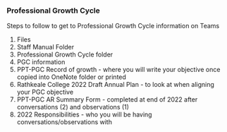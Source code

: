 

### Professional Growth Cycle

Steps to follow to get to Professional Growth Cycle information on Teams
1.  Files
2.  Staff Manual Folder
3.  Professional Growth Cycle folder
4.  PGC information
5.  PPT-PGC Record of growth - where you will write your objective once copied into OneNote folder or printed
6.  Rathkeale College 2022 Draft Annual Plan - to look at when aligning your PGC objective
7.  PPT-PGC AR Summary Form - completed at end of 2022 after conversations (2) and observations (1)
8.  2022 Responsibilities - who you will be having conversations/observations with